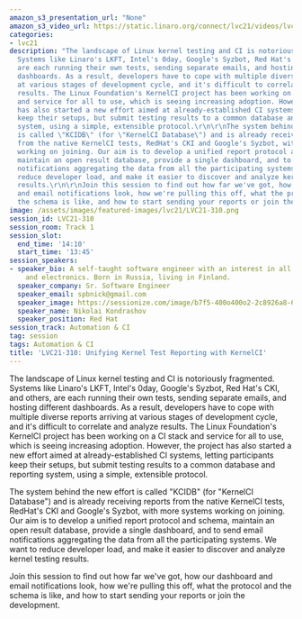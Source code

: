 ```yaml
---
amazon_s3_presentation_url: "None"
amazon_s3_video_url: https://static.linaro.org/connect/lvc21/videos/lvc21-310.mp4
categories:
- lvc21
description: "The landscape of Linux kernel testing and CI is notoriously fragmented.
  Systems like Linaro's LKFT, Intel's 0day, Google's Syzbot, Red Hat's CKI, and others,
  are each running their own tests, sending separate emails, and hosting different
  dashboards. As a result, developers have to cope with multiple diverse reports arriving
  at various stages of development cycle, and it's difficult to correlate and analyze
  results. The Linux Foundation's KernelCI project has been working on a CI stack
  and service for all to use, which is seeing increasing adoption. However, the project
  has also started a new effort aimed at already-established CI systems, letting participants
  keep their setups, but submit testing results to a common database and reporting
  system, using a simple, extensible protocol.\r\n\r\nThe system behind the new effort
  is called \"KCIDB\" (for \"KernelCI Database\") and is already receiving reports
  from the native KernelCI tests, RedHat's CKI and Google's Syzbot, with more systems
  working on joining. Our aim is to develop a unified report protocol and schema,
  maintain an open result database, provide a single dashboard, and to send email
  notifications aggregating the data from all the participating systems. We want to
  reduce developer load, and make it easier to discover and analyze kernel testing
  results.\r\n\r\nJoin this session to find out how far we've got, how our dashboard
  and email notifications look, how we're pulling this off, what the protocol and
  the schema is like, and how to start sending your reports or join the development."
image: /assets/images/featured-images/lvc21/LVC21-310.png
session_id: LVC21-310
session_room: Track 1
session_slot:
  end_time: '14:10'
  start_time: '13:45'
session_speakers:
- speaker_bio: A self-taught software engineer with an interest in all things embedded
    and electronics. Born in Russia, living in Finland.
  speaker_company: Sr. Software Engineer
  speaker_email: spbnick@gmail.com
  speaker_image: https://sessionize.com/image/b7f5-400o400o2-2c8926a8-657b-4d24-b36e-db91ce3f6d17.jpg
  speaker_name: Nikolai Kondrashov
  speaker_position: Red Hat
session_track: Automation & CI
tag: session
tags: Automation & CI
title: 'LVC21-310: Unifying Kernel Test Reporting with KernelCI'
---
```


The landscape of Linux kernel testing and CI is notoriously fragmented. Systems like Linaro's LKFT, Intel's 0day, Google's Syzbot, Red Hat's CKI, and others, are each running their own tests, sending separate emails, and hosting different dashboards. As a result, developers have to cope with multiple diverse reports arriving at various stages of development cycle, and it's difficult to correlate and analyze results. The Linux Foundation's KernelCI project has been working on a CI stack and service for all to use, which is seeing increasing adoption. However, the project has also started a new effort aimed at already-established CI systems, letting participants keep their setups, but submit testing results to a common database and reporting system, using a simple, extensible protocol.

The system behind the new effort is called "KCIDB" (for "KernelCI Database") and is already receiving reports from the native KernelCI tests, RedHat's CKI and Google's Syzbot, with more systems working on joining. Our aim is to develop a unified report protocol and schema, maintain an open result database, provide a single dashboard, and to send email notifications aggregating the data from all the participating systems. We want to reduce developer load, and make it easier to discover and analyze kernel testing results.

Join this session to find out how far we've got, how our dashboard and email notifications look, how we're pulling this off, what the protocol and the schema is like, and how to start sending your reports or join the development.